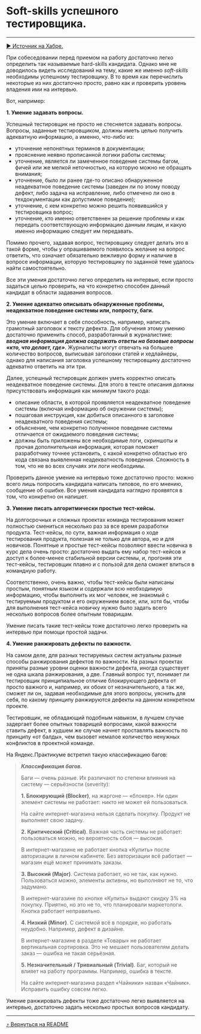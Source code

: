 # Soft-skills успешного тестировщика. 
_____
[:arrow_forward: Источник на Хабре.](https://habr.com/ru/post/434794/)

При собеседовании перед приемом на работу достаточно легко определить так называемые hard-skills кандидата. Однако мне не доводилось видеть исследований на тему, какие же именно *soft-skills* необходимы успешному тестировщику. В то время как перечислить некоторые из них достаточно просто, равно как и проверить уровень владения ими на интервью.

Вот, например:

**1. Умение задавать вопросы.**

Успешный тестировщик не просто не стесняется задавать вопросы. Вопросы, заданные тестировщиком, должны иметь целью получить адекватную информацию, а именно, что-либо из:

  + уточнение непонятных терминов в документации;
  + прояснение неявно прописанной логики работы системы;
  + уточнение, является ли замеченное поведение системы багом, фичей или же мелкой неточностью, на которую можно не обращать внимания;
  + уточнение, было ли ранее где-то описано обнаруженное неадекватное поведение системы (заведен ли по этому поводу дефект, либо задача на исправление, либо отмечено ли оно в техдокументации как допустимое поведение);
  + уточнение, с кем конкретно можно решить появившийся у тестировщика вопрос;
  + уточнение, кто именно ответственен за решение проблемы и как передать соответствующую информацию данным лицам, и какую именно информацию следует им передавать.

Помимо прочего, задавая вопрос, тестировщику следует делать это в такой форме, чтобы у опрашиваемого появилось желание на вопрос ответить, что означает обязательно вежливую форму и наличие в вопросе информации, которую тестировщику по заданной теме удалось найти самостоятельно.

Все эти умения достаточно легко определить на интервью, если просто задаться целью проверить, на что конкретно способен данный кандидат в области задавания вопросов.

**2. Умение адекватно описывать обнаруженные проблемы, неадекватное поведение системы или, попросту, баги.**

Это умение включает в себя способность, например, написать грамотный заголовок к тексту дефекта. Для обучения этому умению достаточно применить способ, разработанный в журналистике: ***вводная информация должна содержать ответы на базовые вопросы «кто, что делает, где»***. Журналисты могут отвечать на большее количество вопросов, выписывая заголовки статей и хедлайнеры, однако для написания заголовка успешному тестировщику достаточно адекватно ответить на эти три.

Далее, успешный тестировщик должен уметь корректно описать неадекватное поведение системы. Для этого в тексте описания должны присутствовать информация как минимум такого рода:
+ описание области, в которой проявляется неадекватное поведение системы (включая информацию об окружении системы);
+ пошаговая инструкция, как добиться описанного в заголовке неадекватного поведения системы;
+ объяснение, чем конкретно полученное поведение системы отличается от ожидаемого поведения системы;
+ должны быть приложены все необходимые логи, скриншоты и прочая дополнительная информация, которая поможет разработчику точнее установить, с какой конкретно областью его кода связана выявленная неадекватность поведения. Сложность в том, что не во всех случаях эти логи необходимы.

Проверить данное умение на интервью тоже достаточно просто: можно всего лишь попросить кандидата написать типовое, по его мнению, сообщение об ошибке. Все умения кандидата наглядно проявятся в том, что конкретно он напишет.

**3. Умение писать алгоритмически простые тест-кейсы.**

На долгосрочных и сложных проектах команда тестирования может полностью смениться несколько раз за все время разработки продукта. Тест-кейсы, по сути, важная информация о ходе тестирования продукта, полезная не только для автора, но и для новичков. Понятные и простые тест-кейсы позволяют ввести новичка в курс дела очень просто: достаточно выдать ему набор тест-кейсов и доступ к более-менее стабильной версии системы, и, прогоняя эти тест-кейсы, тестировщик плавно и с пользой для дела сможет влиться в командную работу.

Соответственно, очень важно, чтобы тест-кейсы были написаны простым, понятным языком и содержали всю необходимую информацию, чтобы выполнить их мог человек, не знакомый с тестируемым продуктом и его окружением вовсе, или, хотя бы, чтобы для выполнения тест-кейса новичку нужно было задать всего несколько вопросов более опытным товарищам.

Умение писать такие тест-кейсы тоже достаточно легко проверить на интервью при помощи простой задачи.

**4. Умение ранжировать дефекты по важности.**

На самом деле, для разных тестируемых систем актуальны разные способы ранжирования дефектов по важности. На разных проектах приняты разные уровни оценки важности дефекта, иногда существует не одна шкала ранжирования, а две. Главный вопрос тут, понимает ли тестировщик принципиальное отличие блокирующего дефекта от просто важного и, например, их обоих от незначительного, а так же, сможет ли он, задавая необходимые для этого вопросы, уяснить для себя, по какому принципу ранжируются дефекты на данном конкретном проекте.

Тестировщик, не обладающий подобным навыком, в лучшем случае задергает более опытных товарищей вопросами, какой важности ставить дефект, в худшем же случае начнет проставлять важность по принципу «от балды», чем вызовет немалое количество ненужных конфликтов в проектной команде.

На Яндекс.Практикуме встретил такую классификацию багов:

> ***Классификация багов.***
> 
> Баги — очень разные. Их различают по степени влияния на систему — серьёзности (severity):
> 
>   **1. Блокирующий (Blocker)**, на жаргоне — «блокер». Ни один элемент системы не работает: никто не может ей пользоваться.
> 
>    На сайте интернет-магазина нельзя сделать покупку. Продукт не выполняет свою задачу.
> 
>   **2. Критический (Critical)**. Важная часть системы не работает: пользоваться можно, но вероятность сбоя — высокая.
> 
>    В интернет-магазине не работает кнопка «Купить» после авторизации в личном кабинете. Без авторизации всё работает — магазин ещё может принимать заказы.
> 
>   **3. Высокий (Major)**. Система работает, но не так, как нужно. Пользоваться можно, элементы активны, но выполняют не то, что задумано.
> 
>    В интернет-магазине по кнопке «Купить» выдают скидку 3% на покупку. Приятно, но это не то, что планировали маркетологи. Кнопка работает неправильно.
> 
>   **4. Низкий (Minor)**. С системой всё в порядке, но работать неудобно. Например, дефект в дизайне.
> 
>    В интернет-магазине в разделе «Товары» не работает вертикальная сортировка. Это не мешает пользователям делать заказ — ошибка не такая серьёзная.
> 
>   **5. Незначительный / Тривиальный (Trivial)**. Баг, который не влияет на работу программы. Например, ошибка в тексте.
> 
>    На сайте интернет-магазина раздел «Чайники» назван «Чайник». Исправить ошибку совсем легко.
> 
Умение ранжировать дефекты тоже достаточно легко выявляется на интервью, достаточно задать несколько простых вопросов кандидату.

_______
[:arrow_heading_up: Вернуться на README](README.md)
